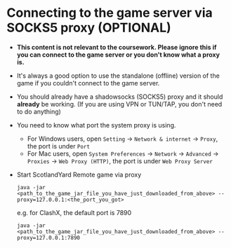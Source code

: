 # Connecting to the game server via SOCKS5 proxy (OPTIONAL)

* **This content is not relevant to the coursework. Please ignore this if you can connect to the game server or you don't know what a proxy is.**
* It's always a good option to use the standalone (offline) version of the game if you couldn't connect to the game server.
* You should already have a shadowsocks (SOCKS5)  proxy and it should **already** be working. (If you are using VPN or TUN/TAP, you don't need to do anything)
* You need to know what port the system proxy is using.
  * For Windows users, open `Setting` -> `Network & internet` -> `Proxy`, the port is under `Port`
  * For Mac users, open `System Preferences` -> `Network` -> `Advanced` -> `Proxies` -> `Web Proxy (HTTP)`, the port is under `Web Proxy Server`

* Start ScotlandYard Remote game via proxy

  ```shell
  java -jar <path_to_the_game_jar_file_you_have_just_downloaded_from_above> --proxy=127.0.0.1:<the_port_you_got>
  ```

  e.g. for ClashX, the default port is 7890

  ```shell
  java -jar <path_to_the_game_jar_file_you_have_just_downloaded_from_above> --proxy=127.0.0.1:7890
  ```
